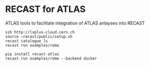 # RECAST for ATLAS

ATLAS tools to facilitate integration of ATLAS anlayses into RECAST

```
ssh http://lxplus-cloud.cern.ch
source ~recast/public/setup.sh
recast catalogue ls
recast run examples/rome
```

```
pip install recast-atlas
recast run examples/rome --backend docker
```
